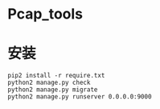 # Pcap_tools
安装
==========

```cd analyzer
pip2 install -r require.txt
python2 manage.py check
python2 manage.py migrate
python2 manage.py runserver 0.0.0.0:9000
```
